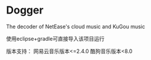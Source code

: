 # Dogger
The decoder of NetEase's cloud music and KuGou music

使用eclipse+gradle可直接导入该项目运行

版本支持：
  网易云音乐版本<=2.4.0
  酷狗音乐版本<8.0
